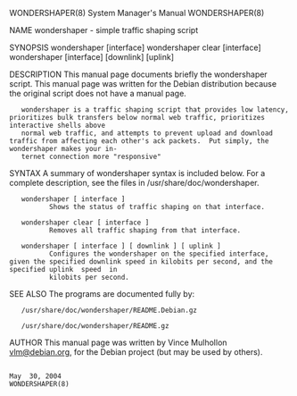 WONDERSHAPER(8)                                                        System Manager's Manual                                                       WONDERSHAPER(8)

NAME
       wondershaper - simple traffic shaping script

SYNOPSIS
       wondershaper [interface]
       wondershaper clear [interface]
       wondershaper [interface] [downlink] [uplink]

DESCRIPTION
       This  manual  page  documents briefly the wondershaper script.  This manual page was written for the Debian distribution because the original script does not
       have a manual page.

       wondershaper is a traffic shaping script that provides low latency, prioritizes bulk transfers below normal web traffic, prioritizes interactive shells above
       normal web traffic, and attempts to prevent upload and download traffic from affecting each other's ack packets.  Put simply, the wondershaper makes your in‐
       ternet connection more "responsive"

SYNTAX
       A summary of wondershaper syntax is included below.  For a complete description, see the files in /usr/share/doc/wondershaper.

       wondershaper [ interface ]
              Shows the status of traffic shaping on that interface.

       wondershaper clear [ interface ]
              Removes all traffic shaping from that interface.

       wondershaper [ interface ] [ downlink ] [ uplink ]
              Configures the wondershaper on the specified interface, given the specified downlink speed in kilobits per second, and the specified uplink  speed  in
              kilobits per second.

SEE ALSO
       The programs are documented fully by:

       /usr/share/doc/wondershaper/README.Debian.gz

       /usr/share/doc/wondershaper/README.gz

AUTHOR
       This manual page was written by Vince Mulhollon <vlm@debian.org>, for the Debian project (but may be used by others).

                                                                            May  30, 2004                                                            WONDERSHAPER(8)
